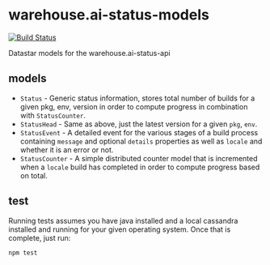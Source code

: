 # warehouse.ai-status-models
[![Build
Status](https://travis-ci.org/warehouseai/warehouse.ai-status-models.svg?branch=master)](https://travis-ci.org/warehouseai/warehouse.ai-status-models)

Datastar models for the warehouse.ai-status-api

## models

- `Status` - Generic status information, stores total number of builds for a given
  pkg, env, version in order to compute progress in combination with
  `StatusCounter`.
- `StatusHead` - Same as above, just the latest version for a given `pkg`,
  `env`.
- `StatusEvent` - A detailed event for the various stages of a build process
  containing `message` and optional `details` properties as well as `locale` and
  whether it is an error or not.
- `StatusCounter` - A simple distributed counter model that is incremented when
  a `locale` build has completed in order to compute progress based on total.

## test

Running tests assumes you have java installed and a local cassandra installed
and running for your given operating system. Once that is complete, just run:

```sh
npm test
```
